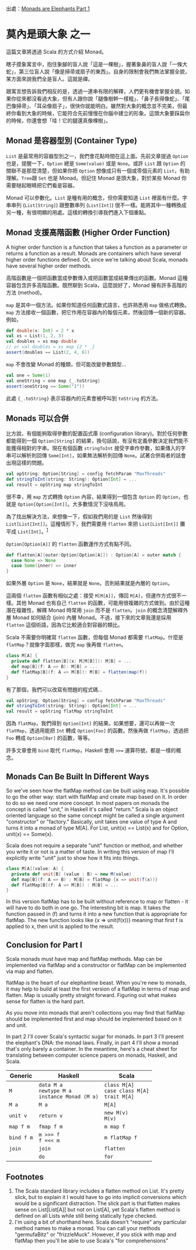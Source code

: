 出處：[Monads are Elephants Part 1](http://james-iry.blogspot.tw/2007/09/monads-are-elephants-part-1.html)

# 莫內是頭大象 之一

這篇文章將透過 Scala 的方式介紹 Monad。

瞎子摸象寓言中，抱住象腳的盲人說「這是一棵樹」，握著象鼻的盲人說「一條大蛇」，第三位盲人說「像是掃帚或扇子的東西」。自身的限制會我們無法掌握全貌，某方面來說我們全是盲人。這就是禪。

跟寓言想告訴我們相反的是，透過一連串有限的解釋，人們更有機會掌握全貌。如果你從來都沒看過大象，但有人跟你說「腿像樹幹一樣粗」、「鼻子長得像蛇」、「尾巴像掃帚」、「耳朵像扇子」，很快你就能明白。雖然對大象的概念並不完美，但最終你看到大象的時候，它能符合先前慢慢在你腦中建立的形象。這頭大象要踩扁你的時候，你還會想「哇！它的腿還真像棵樹」。

## Monad 是容器型別 (Container Type)

`List` 是最常用的容器型別之一，我們會花點時間在這上面。先前文章提過 `Option` 也是，提醒一下，`Option` 總是 `Some(value)` 或是 `None`。或許 `List` 跟 `Option` 的關聯不是那麼清楚，但如果你把 `Option` 想像成只有一個或零個元素的 `List`，有助理解。`Tree`跟 `Set` 也是 Monad。但記住  Monad 是頭大象，對於某些 Monad 你需要瞇起眼睛把它們看是容器。

Monad 可以參數化。`List` 是種有用的概念，但你需要知道 `List` 裡面有什麼。字串串列 (`List[String]`) 跟整數串列 (`List[Int]`) 很不一樣。能將其中一種轉換成另一種，有很明顯的用處。這樣的轉換引導我們進入下個重點。

## Monad 支援高階函數 (Higher Order Function)

A higher order function is a function that takes a function as a parameter or returns a function as a result. Monads are containers which have several higher order functions defined. Or, since we're talking about Scala, monads have several higher order methods.

高階函數是一個把函數當成參數傳入或把函數當成結果傳出的函數。Monad 這種容器包含許多高階函數。既然聊到 Scala，這麼說好了，Monad 擁有許多高階的方法 (method)。

`map` 是其中一個方法。如果你知道任何函數式語言，也許熟悉用 `map` 做格式轉換。`map` 方法接收一個函數，把它作用在容器內的每個元素，然後回傳一個新的容器。例如，

```scala
def double(x: Int) = 2 * x
val xs = List(1, 2, 3)
val doubles = xs map double
// or val doubles = xs map {2 * _}
assert(doubles == List(2, 4, 6))
```

`map` 不會改變 Monad 的種類，但可能改變參數類型...

```scala
val one = Some(1)
val oneString = one map {_.toString}
assert(oneString == Some("1"))
```

此處 `{_.toString}` 表示容器內的元素會被呼叫到 `toString` 的方法。

## Monads 可以合併

比方說，有個能夠取得參數的配置函式庫 (configuration library)。對於任何參數都能得到一個 `Option[String]` 的結果，換句話說，有沒有定義參數決定我們能不能獲得相對的字串。現在有個函數 `stringToInt` 接受字串作參數，如果傳入的字串可以解析則回傳 `Some[Int]`，如果無法解析則回傳 `None`。試著合併兩者的話會出現這樣的問題。

```scala
val opString: Option[String] = config fetchParam "MaxThreads"
def stringToInt(string: String): Option[Int] = ...
val result = opString map stringToInt
```

很不幸，用 `map` 方式轉換 `Option` 內容，結果得到一個包含 `Option` 的 `Option`，也就是 `Option[Option[Int]]`。大多數情況下沒啥鳥用。

為了找出解決方法，來想像一下，假如我們用的是 `List` 然後得到 `List[List[Int]]`。這種情形下，我們需要用 `flatten` 來把 `List[List[Int]]` 攤平成 `List[Int]`。<sup>[1](#footnote1)</sup>

`Option[Option[A]]` 的 `flatten` 函數運作方式有點不同。

```scala
def flatten[A](outer:Option[Option[A]]) : Option[A] = outer match {
  case None => None
  case Some(inner) => inner
}
```

如果外層 `Option` 是 `None`，結果就是 `None`。否則結果就是內層的 `Option`。

這兩個 `flatten` 函數有相似之處：接受 `M[M[A]]`，傳回 `M[A]`，但運作方式很不一樣。其他 Monad 也有自己 `flatten` 的函數，可能用很複雜的方式做到。由於這種潛在複雜性，解釋 Monad 時常用 `join` 而不是 `flatten`。`join` 的概念清楚解釋外層 Monad 如何結合 (join) 內層 Monad。不過，接下來的文章我還是採用 `flatten` 這個術語，因為它比較適合對容器的類比。

Scala 不需要你明確寫 `flatten` 函數，但每個 Monad 都需要 `flatMap`。什麼是 `flatMap`？就像字面那樣，做完 `map` 後再做 `flatten`。

```scala
class M[A] {
  private def flatten[B](x: M[M[B]]): M[B] = ...
  def map[B](f: A => B): M[B] = ...
  def flatMap[B](f: A => M[B]): M[B] = flatten(map(f))
}
```

有了那個，我們可以改寫有問題的程式碼...

```scala
val opString: Option[String] = config fetchParam "MaxThreads"
def stringToInt(string: String): Option[Int] = ...
val result = opString flatMap stringToInt
```

因為 `flatMap`，我們得到 `Option[Int]` 的結果。如果想要，還可以再做一次 `flatMap`，透過用能把 `Int` 轉成 `Option[Foo]` 的函數。然後再做 `flatMap`，透過把 `Foo` 轉成 `Option[Bar]` 的函數，等等。

許多文章會用 `bind` 取代 `flatMap`，Haskell 會用 `>>=` 運算符號，都是一樣的概念。

## Monads Can Be Built In Different Ways

So we've seen how the flatMap method can be built using map. It's possible to go the other way: start with flatMap and create map based on it. In order to do so we need one more concept. In most papers on monads the concept is called "unit," in Haskell it's called "return." Scala is an object oriented language so the same concept might be called a single argument "constructor" or "factory." Basically, unit takes one value of type A and turns it into a monad of type M[A]. For List, unit(x) == List(x) and for Option, unit(x) == Some(x).

Scala does not require a separate "unit" function or method, and whether you write it or not is a matter of taste. In writing this version of map I'll explicitly write "unit" just to show how it fits into things.

```scala
class M[A](value: A) {
  private def unit[B] (value : B) = new M(value)
  def map[B](f: A => B) : M[B] = flatMap {x => unit(f(x))}
  def flatMap[B](f: A => M[B]) : M[B] = ...
}
```

In this version flatMap has to be built without reference to map or flatten - it will have to do both in one go. The interesting bit is map. It takes the function passed in (f) and turns it into a new function that is appropriate for flatMap. The new function looks like {x => unit(f(x))} meaning that first f is applied to x, then unit is applied to the result.

## Conclusion for Part I

Scala monads must have map and flatMap methods. Map can be implemented via flatMap and a constructor or flatMap can be implemented via map and flatten.

flatMap is the heart of our elephantine beast. When you're new to monads, it may help to build at least the first version of a flatMap in terms of map and flatten. Map is usually pretty straight forward. Figuring out what makes sense for flatten is the hard part.

As you move into monads that aren't collections you may find that flatMap should be implemented first and map should be implemented based on it and unit.

In part 2 I'll cover Scala's syntactic sugar for monads. In part 3 I'll present the elephant's DNA: the monad laws. Finally, in part 4 I'll show a monad that's only barely a container. In the meantime, here's a cheat sheet for translating between computer science papers on monads, Haskell, and Scala.

| Generic | Haskell | Scala |
|---------|---------|-------|
| `M`	| `data M a`<br>`newtype M a`<br>`instance Monad (M a)` | `class M[A]`<br>`case class M[A]`<br>`trait M[A]` |
| `M a` | `M a` | `M[A]` |
| `unit v`| `return v` | `new M(v)`<br>`M(v)` |
| `map f m` | `fmap f m` | `m map f` |
| `bind f m` | `m >>= f`<br>`f =<< m` | `m flatMap f` |
| `join` | `join` | `flatten` | 
|  | `do` | `for` |

## Footnotes

1. <a name="footnote1"></a> The Scala standard library includes a flatten method on List. It's pretty slick, but to explain it I would have to go into implicit conversions which would be a significant distraction. The slick part is that flatten makes sense on List[List[A]] but not on List[A], yet Scala's flatten method is defined on all Lists while still being statically type checked.
2. <a name="footnote2"></a> I'm using a bit of shorthand here. Scala doesn't "require" any particular method names to make a monad. You can call your methods "germufaBitz" or "frizzleMuck". However, if you stick with map and flatMap then you'll be able to use Scala's "for comprehensions"

